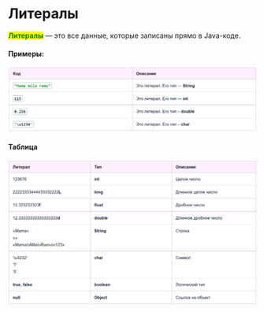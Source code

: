 # Литералы

<mark style="color:green;">**Литералы**</mark> — это все данные, которые записаны прямо в Java-коде.&#x20;

#### **Примеры:**

![](<../.gitbook/assets/изображение (5) (1).png>)

#### Таблица

![](<../.gitbook/assets/изображение (3) (1).png>)
